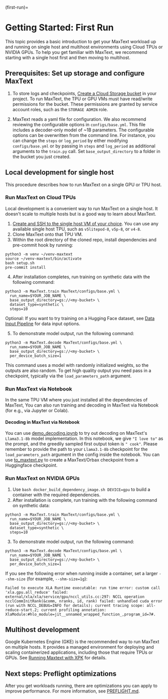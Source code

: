 <!--
 Copyright 2024 Google LLC

 Licensed under the Apache License, Version 2.0 (the "License");
 you may not use this file except in compliance with the License.
 You may obtain a copy of the License at

      https://www.apache.org/licenses/LICENSE-2.0

 Unless required by applicable law or agreed to in writing, software
 distributed under the License is distributed on an "AS IS" BASIS,
 WITHOUT WARRANTIES OR CONDITIONS OF ANY KIND, either express or implied.
 See the License for the specific language governing permissions and
 limitations under the License.
 -->

(first-run)=
# Getting Started: First Run

This topic provides a basic introduction to get your MaxText workload up and running on single host and multihost environments using Cloud TPUs or NVIDIA GPUs. To help you get familiar with MaxText, we recommend starting with a single host first and then moving to multihost.

## Prerequisites: Set up storage and configure MaxText
1. To store logs and checkpoints, [Create a Cloud Storage bucket](https://cloud.google.com/storage/docs/creating-buckets) in your project. To run MaxText, the TPU or GPU VMs must have read/write permissions for the bucket. These permissions are granted by service account roles, such as the `STORAGE ADMIN` role.

2. MaxText reads a yaml file for configuration. We also recommend reviewing the configurable options in `configs/base.yml`. This file includes a decoder-only model of ~1B parameters. The configurable options can be overwritten from the command line. For instance, you can change the `steps` or `log_period` by either modifying `configs/base.yml` or by passing in `steps` and `log_period` as additional arguments to the `train.py` call. Set `base_output_directory` to a folder in the bucket you just created.

## Local development for single host
This procedure describes how to run MaxText on a single GPU or TPU host.

### Run MaxText on Cloud TPUs
Local development is a convenient way to run MaxText on a single host. It doesn't scale to
multiple hosts but is a good way to learn about MaxText.

1. [Create and SSH to the single host VM of your choice](https://cloud.google.com/tpu/docs/managing-tpus-tpu-vm). You can use any available single host TPU, such as `v5litepod-8`, `v5p-8`, or `v4-8`.
2. Clone MaxText onto that TPU VM.
3. Within the root directory of the cloned repo, install dependencies and pre-commit hook by running:
```
python3 -m venv ~/venv-maxtext
source ~/venv-maxtext/bin/activate
bash setup.sh
pre-commit install
```
4. After installation completes, run training on synthetic data with the following command:
```
python3 -m MaxText.train MaxText/configs/base.yml \
  run_name=$YOUR_JOB_NAME \
  base_output_directory=gs://<my-bucket> \
  dataset_type=synthetic \
  steps=10
```
Optional: If you want to try training on a Hugging Face dataset, see [Data Input Pipeline](data-input-pipeline) for data input options.

5. To demonstrate model output, run the following command:
```
python3 -m MaxText.decode MaxText/configs/base.yml \
  run_name=$YOUR_JOB_NAME \
  base_output_directory=gs://<my-bucket> \
  per_device_batch_size=1
```
This command uses a model with randomly initialized weights, so the outputs are also random. To get high quality output you need pass in a checkpoint, typically via the `load_parameters_path` argument.


### Run MaxText via Notebook
In the same TPU VM where you just installed all the dependencies of MaxText, You can also run training and decoding in MaxText via Notebook (for e.g., via Jupyter or Colab). 

#### Decoding in MaxText via Notebook
You can use [demo_decoding.ipynb](https://github.com/AI-Hypercomputer/maxtext/blob/main/MaxText/examples/demo_decoding.ipynb) to try out decoding on MaxText's `Llama3.1-8b` model implementation. In this notebook, we give `"I love to"` as the prompt, and the greedily sampled first output token is `" cook"`. Please remember to provide the path to your `Llama3.1-8b` checkpoint for the `load_parameters_path` argument in the config inside the notebook. You can use [to_maxtext.py](https://github.com/AI-Hypercomputer/maxtext/blob/main/MaxText/utils/ckpt_conversion/to_maxtext.py) to create a MaxText/Orbax checkpoint from a Huggingface checkpoint.



### Run MaxText on NVIDIA GPUs
1. Use `bash docker_build_dependency_image.sh DEVICE=gpu` to build a container with the required dependencies.
2. After installation is complete, run training with the following command on synthetic data:
```
python3 -m MaxText.train MaxText/configs/base.yml \
  run_name=$YOUR_JOB_NAME \
  base_output_directory=gs://<my-bucket> \
  dataset_type=synthetic \
  steps=10  
```

3. To demonstrate model output, run the following command: 
```
python3 -m MaxText.decode MaxText/configs/base.yml \
  run_name=$YOUR_JOB_NAME \
  base_output_directory=gs://<my-bucket> \
  per_device_batch_size=1  
```

If you see the following error when running inside a container, set a larger `--shm-size` (for example, `--shm-size=1g`):
```
Failed to execute XLA Runtime executable: run time error: custom call 'xla.gpu.all_reduce' failed: external/xla/xla/service/gpu/nccl_utils.cc:297: NCCL operation ncclCommInitRank(&comm, nranks, id, rank) failed: unhandled cuda error (run with NCCL_DEBUG=INFO for details); current tracing scope: all-reduce-start.2; current profiling annotation: XlaModule:#hlo_module=jit__unnamed_wrapped_function_,program_id=7#.
```

## Multihost development

Google Kubernetes Engine (GKE) is the recommended way to run MaxText on multiple hosts. It provides a managed environment for deploying and scaling containerized applications, including those that require TPUs or GPUs. See [Running Maxtext with XPK](run-xpk) for details.

## Next steps: Preflight optimizations

After you get workloads running, there are optimizations you can apply to improve performance. For more information, see [PREFLIGHT.md](https://github.com/google/maxtext/blob/main/PREFLIGHT.md).
